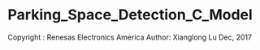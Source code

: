 # Parking_Space_Detection_C_Model

Copyright : Renesas Electronics America 
Author: Xianglong Lu
Dec, 2017
